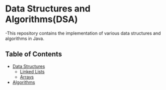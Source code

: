 # Data Structures and Algorithms(DSA)

-This repository contains the implementation of various data structures and algorithms in Java.

## Table of Contents

- [Data Structures](./Data%20Structures/)
  - [Linked Lists](./Data%20Structures/Linked_Lists/)
  - [Arrays](./Data%20Structures/Arrays/)
- [Algorithms](./Algorithms/)
    



